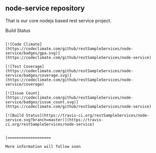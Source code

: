 node-service repository
-----------------------
That is our core nodejs based rest service project.

Build Status
~~~~~~~~~~~~

[![Code Climate](https://codeclimate.com/github/restSampleServices/node-service/badges/gpa.svg)](https://codeclimate.com/github/restSampleServices/node-service)

[![Test Coverage](https://codeclimate.com/github/restSampleServices/node-service/badges/coverage.svg)](https://codeclimate.com/github/restSampleServices/node-service/coverage)

[![Issue Count](https://codeclimate.com/github/restSampleServices/node-service/badges/issue_count.svg)](https://codeclimate.com/github/restSampleServices/node-service)

[![Build Status](https://travis-ci.org/restSampleServices/node-service.svg?branch=master)](https://travis-ci.org/restSampleServices/node-service)


|===================

More information will follow soon
